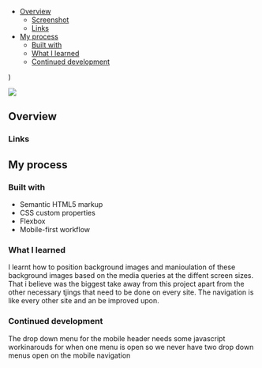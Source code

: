 
- [Overview](#overview)
  - [Screenshot](#screenshot)
  - [Links](#links)
- [My process](#my-process)
  - [Built with](#built-with)
  - [What I learned](#what-i-learned)
  - [Continued development](#continued-development)

)

![](description.gif)

## Overview





### Links



## My process

### Built with

- Semantic HTML5 markup
- CSS custom properties
- Flexbox
- Mobile-first workflow



### What I learned
 I learnt how to position background images and manioulation of these background images based on the media queries at the diffent screen sizes. That i believe was the biggest take away from this project apart from the other necessary tjings that need to be done on every site. The navigation is like every other site and an be improved upon. 

### Continued development

The drop down menu for the mobile header needs some javascript workinarouds for when one menu is open so we never have two drop down menus open on the mobile navigation



